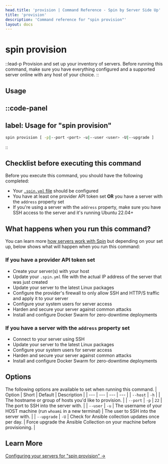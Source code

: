 ```yaml
---
head.title: 'provision | Command Reference - Spin by Server Side Up'
title: 'provision'
description: 'Command reference for "spin provision"'
layout: docs
---
```

# spin provision
::lead-p
Provision and set up your inventory of servers. Before running this command, make sure you have everything configured and a supported server online with any host of your choice.
::

## Usage
::code-panel
---
label: Usage for "spin provision"
---
```bash
spin provision [ -p|--port <port> -u|--user <user> -U|--upgrade ]
```
::

## Checklist before executing this command
Before you execute this command, you should have the following completed:

- Your [`.spin.yml` file](/docs/server-configuration/server-configuration-basics) should be configured
- You have at least one provider API token set **OR** you have a server with the `address` property set
- If you're using a server with the `address` property, make sure you have SSH access to the server and it's running Ubuntu 22.04+

## What happens when you run this command?
You can learn more [how servers work with Spin](/docs/server-configuration/spin-yml-usage#how-servers-work-with-spin) but depending on your set up, below shows what will happen when you run this command:

### If you have a provider API token set
- Create your server(s) with your host
- Update your `.spin.yml` file with the actual IP address of the server that was just created
- Update your server to the latest Linux packages
- Configure the provider's firewall to only allow SSH and HTTP/S traffic and apply it to your server
- Configure your system users for server access
- Harden and secure your server against common attacks
- Install and configure Docker Swarm for zero-downtime deployments

### If you have a server with the `address` property set
- Connect to your server using SSH
- Update your server to the latest Linux packages
- Configure your system users for server access
- Harden and secure your server against common attacks
- Install and configure Docker Swarm for zero-downtime deployments

## Options
The following options are available to set when running this command.
| Option | Short | Default | Description |
| --- | --- | --- | --- |
| `--host` | `-h` | <none> | The hostname or group of hosts you'd like to provision. |
| `--port` | `-p` | `22` | The port to SSH into the server with. |
| `--user` | `-u` | The username of your HOST machine (run `whoami` in a new terminal) | The user to SSH into the server with. |
| `--upgrade` | `-U` | Check for Ansible collection updates once per day. | Force upgrade the Ansible Collection on your machine before provisioning. |

## Learn More
[Configuring your servers for "spin provision" →](/docs/server-configuration/server-configuration-basics)